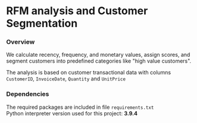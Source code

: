 # RFM analysis and Customer Segmentation
### Overview
We calculate recency, frequency, and monetary values, assign scores, and segment customers into predefined categories like "high value customers".

The analysis is based on customer transactional data with columns ```CustomerID```, ```InvoiceDate```, ```Quantity``` and ```UnitPrice```

### Dependencies
The required packages are included in file ```requirements.txt```<br>
Python interpreter version used for this project: **3.9.4**
